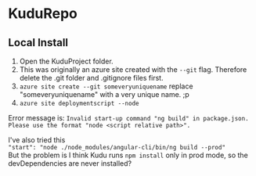 # KuduRepo

## Local Install ##
1. Open the KuduProject folder.
2. This was originally an azure site created with the `--git` flag.  Therefore delete the .git folder and .gitignore files first.
3. `azure site create --git someveryuniquename`
  replace "someveryuniquename" with a very unique name.  ;p
4. `azure site deploymentscript --node`

Error message is:
`Invalid start-up command "ng build" in package.json. Please use the format "node <script relative path>".` 
  
I've also tried this  
`"start": "node ./node_modules/angular-cli/bin/ng build --prod"`  
But the problem is I think Kudu runs `npm install` only in prod mode, so the devDependencies are never installed?
